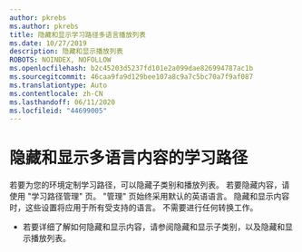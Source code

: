 ```yaml
---
author: pkrebs
ms.author: pkrebs
title: 隐藏和显示学习路径多语言播放列表
ms.date: 10/27/2019
description: 隐藏和显示播放列表
ROBOTS: NOINDEX, NOFOLLOW
ms.openlocfilehash: b2c45203d5237fd101e2a099dae826994787ac1b
ms.sourcegitcommit: 46caa9fa9d129bee107a8c9a7c5bc70a7f9af087
ms.translationtype: Auto
ms.contentlocale: zh-CN
ms.lasthandoff: 06/11/2020
ms.locfileid: "44699005"
---
```

# <a name="hide-and-show-learning-pathways-multilingual-content"></a>隐藏和显示多语言内容的学习路径 

若要为您的环境定制学习路径，可以隐藏子类别和播放列表。 若要隐藏内容，请使用 "学习路径管理" 页。 "管理" 页始终采用默认的英语语言。 隐藏和显示内容时，这些设置将应用于所有受支持的语言。 不需要进行任何转换工作。 

- 若要详细了解如何隐藏和显示内容，请参阅隐藏和显示子类别，以及隐藏和显示播放列表。 



